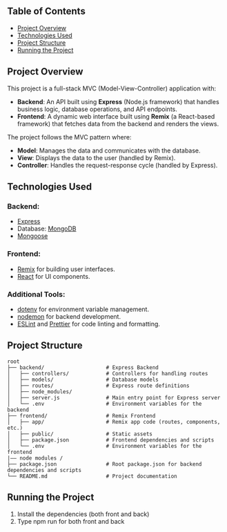 ## Table of Contents
- [Project Overview](#project-overview)
- [Technologies Used](#technologies-used)
- [Project Structure](#project-structure)
- [Running the Project](#running-the-project)


## Project Overview

This project is a full-stack MVC (Model-View-Controller) application with:
- **Backend**: An API built using **Express** (Node.js framework) that handles business logic, database operations, and API endpoints.
- **Frontend**: A dynamic web interface built using **Remix** (a React-based framework) that fetches data from the backend and renders the views.

The project follows the MVC pattern where:
- **Model**: Manages the data and communicates with the database.
- **View**: Displays the data to the user (handled by Remix).
- **Controller**: Handles the request-response cycle (handled by Express).

## Technologies Used

### Backend:
- [Express](https://expressjs.com/)
- Database: [MongoDB](https://www.mongodb.com/) 
- [Mongoose](https://mongoosejs.com/)

### Frontend:
- [Remix](https://remix.run/) for building user interfaces.
- [React](https://reactjs.org/) for UI components.

### Additional Tools:
- [dotenv](https://www.npmjs.com/package/dotenv) for environment variable management.
- [nodemon](https://www.npmjs.com/package/nodemon) for backend development.
- [ESLint](https://eslint.org/) and [Prettier](https://prettier.io/) for code linting and formatting.

## Project Structure

```plaintext
root
├── backend/                    # Express Backend
│   ├── controllers/            # Controllers for handling routes
│   ├── models/                 # Database models
│   ├── routes/                 # Express route definitions
│   ├── node_modules/
│   ├── server.js               # Main entry point for Express server
│   └── .env                    # Environment variables for the backend
├── frontend/                   # Remix Frontend
│   ├── app/                    # Remix app code (routes, components, etc.)
│   ├── public/                 # Static assets
│   ├── package.json            # Frontend dependencies and scripts
│   └── .env                    # Environment variables for the frontend
|—— node modules /                   
├── package.json                # Root package.json for backend dependencies and scripts
└── README.md                   # Project documentation

```

## Running the Project

1. Install the dependencies (both front and back)
2. Type npm run for both front and back
